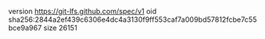 version https://git-lfs.github.com/spec/v1
oid sha256:2844a2ef439c6306e4dc4a3130f9ff553caf7a009bd57812fcbe7c55bce9a967
size 26151
